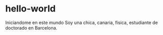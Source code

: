 # hello-world
Iniciandome en este mundo
Soy una chica, canaria, física, estudiante de doctorado en Barcelona.
